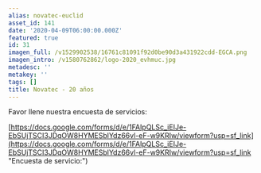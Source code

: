 ```yaml
---
alias: novatec-euclid
asset_id: 141
date: '2020-04-09T06:00:00.000Z'
featured: true
id: 31
imagen_full: /v1529902538/16761c81091f92d0be90d3a431922cdd-EGCA.png
imagen_intro: /v1580762862/logo-2020_evhmuc.jpg
metadesc: ''
metakey: ''
tags: []
title: Novatec - 20 años
---
```






Favor llene nuestra encuesta de servicios:

[https://docs.google.com/forms/d/e/1FAIpQLSc_iEIJe-EbSUjTSCI3JDqOW8HYMESblYdz66vl-eF-w9KRIw/viewform?usp=sf_link](https://docs.google.com/forms/d/e/1FAIpQLSc_iEIJe-EbSUjTSCI3JDqOW8HYMESblYdz66vl-eF-w9KRIw/viewform?usp=sf_link "Encuesta de servicio:")
